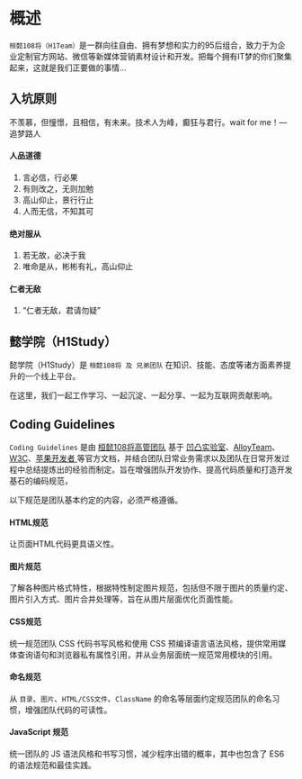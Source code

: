 # 概述

`桓懿108将（H1Team）`是一群向往自由、拥有梦想和实力的95后组合，致力于为企业定制官方网站、微信等新媒体营销素材设计和开发。把每个拥有IT梦的你们聚集起来，这就是我们正要做的事情…

## 入坑原则

不羡慕，但憧憬，且相信，有未来。技术人为峰，癫狂与君行。wait for me！— 追梦路人

#### 人品道德

1. 言必信，行必果
2. 有则改之，无则加勉
3. 高山仰止，景行行止
4. 人而无信，不知其可

#### 绝对服从

1. 若无故，必决于我
2. 唯命是从，彬彬有礼，高山仰止

#### 仁者无敌

1. “仁者无敌，君请勿疑”

## 懿学院（H1Study）

懿学院（H1Study）是 `桓懿108将 及 兄弟团队` 在知识、技能、态度等诸方面素养提升的一个线上平台。 

在这里，我们一起工作学习、一起沉淀、一起分享、一起为互联网贡献影响。 

## Coding Guidelines

`Coding Guidelines` 是由 [桓懿108将高管团队](http://pixel.net.cn) 基于 [凹凸实验室](https://guide.aotu.io/)、[AlloyTeam](http://alloyteam.github.io/CodeGuide/)、[W3C](http://www.w3.org/)、[苹果开发者 ](https://developer.apple.com) 等官方文档，并结合团队日常业务需求以及团队在日常开发过程中总结提炼出的经验而制定。旨在增强团队开发协作、提高代码质量和打造开发基石的编码规范，

以下规范是团队基本约定的内容，必须严格遵循。


#### HTML规范

让页面HTML代码更具语义性。

#### 图片规范

了解各种图片格式特性，根据特性制定图片规范，包括但不限于图片的质量约定、图片引入方式、图片合并处理等，旨在从图片层面优化页面性能。

#### CSS规范

统一规范团队 CSS 代码书写风格和使用 CSS 预编译语言语法风格，提供常用媒体查询语句和浏览器私有属性引用，并从业务层面统一规范常用模块的引用。

#### 命名规范

从 `目录`、`图片`、`HTML/CSS文件`、`ClassName` 的命名等层面约定规范团队的命名习惯，增强团队代码的可读性。

#### JavaScript 规范

统一团队的 JS 语法风格和书写习惯，减少程序出错的概率，其中也包含了 ES6 的语法规范和最佳实践。



